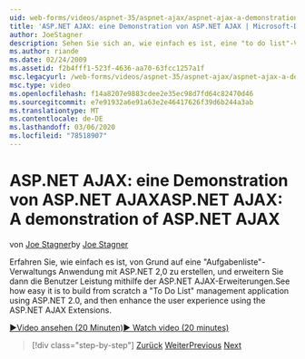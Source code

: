 ```yaml
---
uid: web-forms/videos/aspnet-35/aspnet-ajax/aspnet-ajax-a-demonstration-of-aspnet-ajax
title: 'ASP.NET AJAX: eine Demonstration von ASP.NET AJAX | Microsoft-Dokumentation'
author: JoeStagner
description: Sehen Sie sich an, wie einfach es ist, eine "to do list"-Verwaltungs Anwendung mit ASP.NET 2,0 zu erstellen, und erweitern Sie dann die Benutzer Leistung mithilfe des ASP.NET AJAX...
ms.author: riande
ms.date: 02/24/2009
ms.assetid: f2b4fff1-523f-4636-aa70-63fcc1257a1f
msc.legacyurl: /web-forms/videos/aspnet-35/aspnet-ajax/aspnet-ajax-a-demonstration-of-aspnet-ajax
msc.type: video
ms.openlocfilehash: f14a8207e9883cdee2e35ec98d7fd64c82470d46
ms.sourcegitcommit: e7e91932a6e91a63e2e46417626f39d6b244a3ab
ms.translationtype: MT
ms.contentlocale: de-DE
ms.lasthandoff: 03/06/2020
ms.locfileid: "78518907"
---
```

# <a name="aspnet-ajax-a-demonstration-of-aspnet-ajax"></a><span data-ttu-id="ab42b-103">ASP.NET AJAX: eine Demonstration von ASP.NET AJAX</span><span class="sxs-lookup"><span data-stu-id="ab42b-103">ASP.NET AJAX: A demonstration of ASP.NET AJAX</span></span>

<span data-ttu-id="ab42b-104">von [Joe Stagner](https://github.com/JoeStagner)</span><span class="sxs-lookup"><span data-stu-id="ab42b-104">by [Joe Stagner](https://github.com/JoeStagner)</span></span>

<span data-ttu-id="ab42b-105">Erfahren Sie, wie einfach es ist, von Grund auf eine "Aufgabenliste"-Verwaltungs Anwendung mit ASP.NET 2,0 zu erstellen, und erweitern Sie dann die Benutzer Leistung mithilfe der ASP.NET AJAX-Erweiterungen.</span><span class="sxs-lookup"><span data-stu-id="ab42b-105">See how easy it is to build from scratch a "To Do List" management application using ASP.NET 2.0, and then enhance the user experience using the ASP.NET AJAX Extensions.</span></span>

[<span data-ttu-id="ab42b-106">&#9654;Video ansehen (20 Minuten)</span><span class="sxs-lookup"><span data-stu-id="ab42b-106">&#9654; Watch video (20 minutes)</span></span>](https://channel9.msdn.com/Blogs/ASP-NET-Site-Videos/aspnet-ajax-a-demonstration-of-aspnet-ajax)

> [!div class="step-by-step"]
> <span data-ttu-id="ab42b-107">[Zurück](creating-and-using-an-ajax-enabled-web-service-in-a-web-site.md)
> [Weiter](adonet-data-services-with-aspnet-ajax-support.md)</span><span class="sxs-lookup"><span data-stu-id="ab42b-107">[Previous](creating-and-using-an-ajax-enabled-web-service-in-a-web-site.md)
[Next](adonet-data-services-with-aspnet-ajax-support.md)</span></span>
